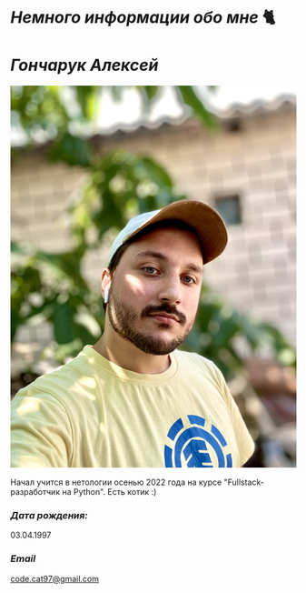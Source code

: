 # *_Немного информации обо мне_* 🐈

# _Гончарук Алексей_
![Alt text](me.jpeg)

Начал учится в нетологии осенью 2022 года на курсе "Fullstack-разработчик на Python". Есть котик :)
### *Дата рождения:*
03.04.1997
### *Email*
code.cat97@gmail.com

